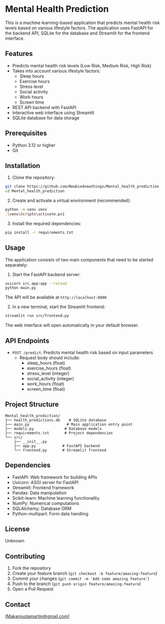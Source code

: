# Mental Health Prediction

This is a machine learning-based application that predicts mental health risk levels based on various lifestyle factors. The application uses FastAPI for the backend API, SQLite for the database and Streamlit for the frontend interface.

## Features

- Predicts mental health risk levels (Low Risk, Medium Risk, High Risk)
- Takes into account various lifestyle factors:
  - Sleep hours
  - Exercise hours
  - Stress level
  - Social activity
  - Work hours
  - Screen time
- REST API backend with FastAPI
- Interactive web interface using Streamlit
- SQLite database for data storage

## Prerequisites

- Python 3.12 or higher
- Git

## Installation

1. Clone the repository:
```bash
git clone https://github.com/Newbie4newthings/Mental_health_prediction.git
cd Mental_health_prediction
```

2. Create and activate a virtual environment (recommended):
```bash
python -m venv venv
.\venv\Scripts\activate.ps1
```

3. Install the required dependencies:
```bash
pip install -r requirements.txt
```

## Usage

The application consists of two main components that need to be started separately:

1. Start the FastAPI backend server:
```bash
uvicorn src.app:app --reload
python main.py
```
The API will be available at `http://localhost:8000`

2. In a new terminal, start the Streamlit frontend:
```bash
streamlit run src/frontend.py
```
The web interface will open automatically in your default browser.

## API Endpoints

- `POST /predict`: Predicts mental health risk based on input parameters
  - Request body should include:
    - sleep_hours (float)
    - exercise_hours (float)
    - stress_level (integer)
    - social_activity (integer)
    - work_hours (float)
    - screen_time (float)

## Project Structure

```
Mental_health_prediction/
├── health_predictions.db    # SQLite database
├── main.py                 # Main application entry point
├── models.py              # Database models
├── requirements.txt       # Project dependencies
└── src/
    ├── __init__.py
    ├── app.py            # FastAPI backend
    └── frontend.py       # Streamlit frontend
```

## Dependencies

- FastAPI: Web framework for building APIs
- Uvicorn: ASGI server for FastAPI
- Streamlit: Frontend framework
- Pandas: Data manipulation
- Scikit-learn: Machine learning functionality
- NumPy: Numerical computations
- SQLAlchemy: Database ORM
- Python-multipart: Form data handling

## License

Unknown

## Contributing

1. Fork the repository
2. Create your feature branch (`git checkout -b feature/amazing-feature`)
3. Commit your changes (`git commit -m 'Add some amazing feature'`)
4. Push to the branch (`git push origin feature/amazing-feature`)
5. Open a Pull Request

## Contact

[Makanjuolamartin@gmail.com]
